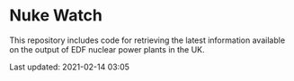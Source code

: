 # Nuke Watch

This repository includes code for retrieving the latest information available on the output of EDF nuclear power plants in the UK.

Last updated: 2021-02-14 03:05